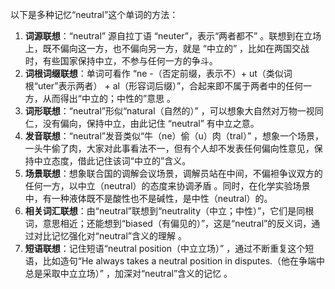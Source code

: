 以下是多种记忆“neutral”这个单词的方法：
1. **词源联想**：“neutral” 源自拉丁语 “neuter”，表示“两者都不” 。联想到在立场上，既不偏向这一方，也不偏向另一方，就是 “中立的” ，比如在两国交战时，有些国家保持中立，不参与任何一方的争斗。
2. **词根词缀联想**：单词可看作 “ne -（否定前缀，表示不）+ ut（类似词根“uter”表示两者） + al（形容词后缀）”，合起来即不属于两者中的任何一方，从而得出“中立的；中性的”意思 。
3. **词形联想**：“neutral”形似“natural（自然的）” ，可以想象大自然对万物一视同仁，没有偏向，保持中立，由此记住 “neutral” 有中立之意。 
4. **发音联想**：“neutral”发音类似“牛（ne）偷（u）肉（tral）” ，想象一个场景，一头牛偷了肉，大家对此事看法不一，但有个人却不发表任何偏向性意见，保持中立态度，借此记住该词“中立的”含义。 
5. **场景联想**：想象联合国的调解会议场景，调解员站在中间，不偏袒争议双方的任何一方，以中立（neutral）的态度来协调矛盾 。同时，在化学实验场景中，有一种液体既不是酸性也不是碱性，是中性（neutral）的。
6. **相关词汇联想**：由“neutral”联想到“neutrality（中立；中性）”，它们是同根词，意思相近；还能想到“biased（有偏见的）”，这是“neutral”的反义词，通过对比记忆强化对“neutral”含义的理解 。
7. **短语联想**：记住短语“neutral position（中立立场）” ，通过不断重复这个短语，比如造句“He always takes a neutral position in disputes.（他在争端中总是采取中立立场）” ，加深对“neutral”含义的记忆 。 